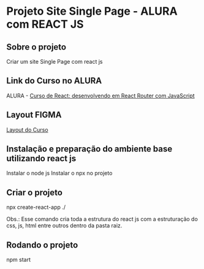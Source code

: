 # Projeto Site Single Page - ALURA com REACT JS

## Sobre o projeto
Criar um site Single Page com react js

## Link do Curso no ALURA
ALURA - [Curso de React: desenvolvendo em React Router com JavaScript](https://cursos.alura.com.br/course/React-desenvolvendo-react-router-javaScript)

## Layout FIGMA
[Layout do Curso](https://www.figma.com/file/nDTrIQxTu6aldQG0o0iAbj/Ol%C3%A1%2C-Mundo!---Projeto-React%3A-router?node-id=38%3A716)

## Instalação e preparação do ambiente base utilizando react js
Instalar o node js
Instalar o npx no projeto

## Criar o projeto
npx create-react-app ./

Obs.: Esse comando cria toda a estrutura do react js com a estruturação do css, js, html entre outros dentro da pasta raiz.

## Rodando o projeto
npm start

